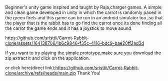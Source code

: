 Beginner's unity game inspired and taught by Raja,charger games.
A simple and clean game developed in unity in which the carrot is randomly paced in the green firels and this game can be run in an android simulator too ,so that the player that is the rabbit has to go find the carrot once its done finding all the carrot the game ends and it has a joystick to move aound

https://github.com/sristtii/Carrot-Rabbit-clone/assets/164138706/1b6c9846-f35c-4116-bdc9-bae20ff2ad3d

If you want to try playing the simple prototype,make sure you download the zip,extract it and click on the application.

or click here(direct link):https://github.com/sristtii/Carrot-Rabbit-clone/archive/refs/heads/main.zip
Thank You!
